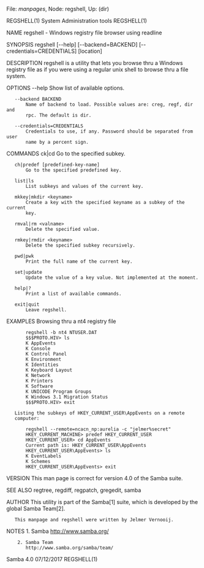 File: *manpages*,  Node: regshell,  Up: (dir)

REGSHELL(1)               System Administration tools              REGSHELL(1)



NAME
       regshell - Windows registry file browser using readline

SYNOPSIS
       regshell [--help] [--backend=BACKEND] [--credentials=CREDENTIALS]
                [location]

DESCRIPTION
       regshell is a utility that lets you browse thru a Windows registry file
       as if you were using a regular unix shell to browse thru a file system.

OPTIONS
       --help
           Show list of available options.

       --backend BACKEND
           Name of backend to load. Possible values are: creg, regf, dir and
           rpc. The default is dir.

       --credentials=CREDENTIALS
           Credentials to use, if any. Password should be separated from user
           name by a percent sign.

COMMANDS
       ck|cd <keyname>
           Go to the specified subkey.

       ch|predef [predefined-key-name]
           Go to the specified predefined key.

       list|ls
           List subkeys and values of the current key.

       mkkey|mkdir <keyname>
           Create a key with the specified keyname as a subkey of the current
           key.

       rmval|rm <valname>
           Delete the specified value.

       rmkey|rmdir <keyname>
           Delete the specified subkey recursively.

       pwd|pwk
           Print the full name of the current key.

       set|update
           Update the value of a key value. Not implemented at the moment.

       help|?
           Print a list of available commands.

       exit|quit
           Leave regshell.

EXAMPLES
       Browsing thru a nt4 registry file

           regshell -b nt4 NTUSER.DAT
           $$$PROTO.HIV> ls
           K AppEvents
           K Console
           K Control Panel
           K Environment
           K Identities
           K Keyboard Layout
           K Network
           K Printers
           K Software
           K UNICODE Program Groups
           K Windows 3.1 Migration Status
           $$$PROTO.HIV> exit

       Listing the subkeys of HKEY_CURRENT_USER\AppEvents on a remote
       computer:

           regshell --remote=ncacn_np:aurelia -c "jelmer%secret"
           HKEY_CURRENT_MACHINE> predef HKEY_CURRENT_USER
           HKEY_CURRENT_USER> cd AppEvents
           Current path is: HKEY_CURRENT_USER\AppEvents
           HKEY_CURRENT_USER\AppEvents> ls
           K EventLabels
           K Schemes
           HKEY_CURRENT_USER\AppEvents> exit

VERSION
       This man page is correct for version 4.0 of the Samba suite.

SEE ALSO
       regtree, regdiff, regpatch, gregedit, samba

AUTHOR
       This utility is part of the Samba[1] suite, which is developed by the
       global Samba Team[2].

       This manpage and regshell were written by Jelmer Vernooij.

NOTES
        1. Samba
           http://www.samba.org/

        2. Samba Team
           http://www.samba.org/samba/team/



Samba 4.0                         07/12/2017                       REGSHELL(1)
